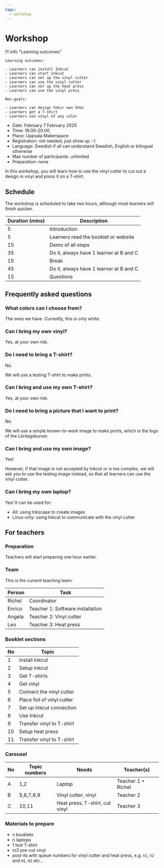 ```yaml
---
tags:
  - workshop
---
```


# Workshop

!!! info "Learning outcomes"

    Learning outcomes:

    - Learners can install Inkcut
    - Learners can start Inkcut
    - Learners can set up the vinyl cutter
    - Learners can use the vinyl cutter
    - Learners can set up the heat press
    - Learners can use the vinyl press

    Non-goals:

    - Learners can design their own SVGs
    - Learners get a T-shirt
    - Learners use vinyl of any color

- Date: February 7 February 2025
- Time: 18:00-20:00
- Place: Uppsala Makerspace
- Registration: not needed, just show up :-)
- Language: Swedish if all can understand Swedish,
  English or bilingual otherwise
- Max number of participants: unlimited
- Preparation: none

In this workshop, you will learn how to use the vinyl cutter
to cut out a design in vinyl and press it on a T-shirt.

## Schedule

The workshop is scheduled to take two hours, although
most learners will finish quicker.

Duration (mins)|Description
---------------|-----------------------------------------------
5              |Introduction
5              |Learners read the booklet or website
15             |Demo of all steps
35             |Do it, always have 1 learner at B and C
15             |Break
45             |Do it, always have 1 learner at B and C
15             |Questions

## Frequently asked questions

### What colors can I choose from?

The ones we have. Currently, this is only white.

### Can I bring my own vinyl?

Yes, at your own risk.

### Do I need to bring a T-shirt?

No.

We will use a testing T-shirt to make prints.

### Can I bring and use my own T-shirt?

Yes, at your own risk.

### Do I need to bring a picture that I want to print?

No.

We will use a simple known-to-work image to make prints,
which is the logo of the Lördagskurser.

### Can I bring and use my own image?

Yes!

However, if that image is not accepted by Inkcut or is too complex,
we will ask you to use the testing image instead, so that all
learners can use the vinyl cutter.

### Can I bring my own laptop?

Yes! It can be used for:

- All: using Inkscape to create images
- Linux-only: using Inkcut to communicate with the vinyl cutter

## For teachers

### Preparation

Teachers will start preparing one hour earlier.

### Team

This is the current teaching team:

Person|Task
------|-----------
Richel|Coordinator
Enrico|Teacher 1: Software installation
Angela|Teacher 2: Vinyl cutter
Leo   |Teacher 3: Heat press

### Booklet sections

No|Topic
--|---------------------------
1 |Install Inkcut
2 |Setup Inkcut
3 |Get T-shirts
4 |Get vinyl
5 |Connect the vinyl cutter
6 |Place foil of vinyl cutter
7 |Set up Inkcut connection
8 |Use Inkcut
9 |Transfer vinyl to T-shirt
10|Setup heat press
11|Transfer vinyl to T-shirt

### Carousel

No|Topic numbers|Needs                         |Teacher(s)
--|-------------|------------------------------|--------
A |1,2          |Laptop                        |Teacher 1 + Richel
B |5,6,7,8,9    |Vinyl cutter, vinyl           |Teacher 2
C |10,11        |Heat press, T-shirt, cut vinyl|Teacher 3

### Materials to prepare

- n booklets
- n laptops
- 1 test T-shirt
- n/2 pre-cut vinyl
- post-its with queue numbers for vinyl cutter and heat press, e.g.
  `V1`, `V2` and `H1`, `H2` etc...

